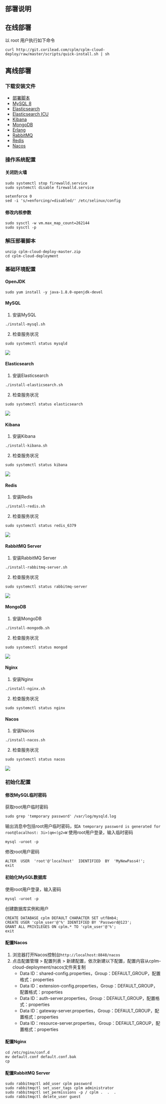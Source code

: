 ## 部署说明
## 在线部署
以 root 用户执行如下命令
```
curl http://git.corilead.com/cplm/cplm-cloud-deploy/raw/master/scripts/quick-install.sh | sh
```
## 离线部署
### 下载安装文件
* [部署脚本](http://git.corilead.com/cplm/cplm-cloud-deploy/-/archive/master/cplm-cloud-deploy-master.zip)
* [MySQL 8](https://dev.mysql.com/get/Downloads/MySQL-8.0/mysql-8.0.26-1.el7.x86_64.rpm-bundle.tar)
* [Elasticsearch](https://artifacts.elastic.co/downloads/elasticsearch/elasticsearch-6.4.3.rpm)
* [Elasticsearch ICU](https://artifacts.elastic.co/downloads/elasticsearch-plugins/analysis-icu/analysis-icu-6.4.3.zip)
* [Kibana](https://artifacts.elastic.co/downloads/kibana/kibana-6.4.3-x86_64.rpm)
* [MongoDB](https://repo.mongodb.org/yum/redhat/7/mongodb-org/4.4/x86_64/RPMS/mongodb-org-server-4.4.7-1.el7.x86_64.rpm)
* [Erlang](https://packagecloud.io/rabbitmq/erlang/packages/el/7/erlang-23.3.4.4-1.el7.x86_64.rpm/download.rpm)
* [RabbitMQ](https://packagecloud.io/rabbitmq/rabbitmq-server/packages/el/7/rabbitmq-server-3.8.19-1.el7.noarch.rpm/download.rpm)
* [Redis]()
* [Nacos](https://github.com/alibaba/nacos/releases/download/2.0.2/nacos-server-2.0.2.tar.gz)
### 操作系统配置
#### 关闭防火墙
```
sudo systemctl stop firewalld.service
sudo systemctl disable firewalld.service

setenforce 0
sed -i 's/=enforcing/=disabled/' /etc/selinux/config
```
#### 修改内核参数
```
sudo sysctl -w vm.max_map_count=262144
sudo sysctl -p
```

### 解压部署脚本
```
unzip cplm-cloud-deploy-master.zip
cd cplm-cloud-deployment
```

### 基础环境配置
#### OpenJDK
```
sudo yum install -y java-1.8.0-openjdk-devel
```

#### MySQL
1. 安装MySQL
```
./install-mysql.sh
```
2. 检查服务状况
```
sudo systemctl status mysqld
```
![](images/screenshot_1627016745809.png)

#### Elasticsearch
1. 安装Elasticsearch
```
./install-elasticsearch.sh
```
2. 检查服务状况
```
sudo systemctl status elasticsearch
```
![](images/screenshot_1627008313321.png)

#### Kibana
1. 安装Kibana
```
./install-kibana.sh
```
2. 检查服务状况
```
sudo systemctl status kibana
```
![](images/screenshot_1627008535747.png)

#### Redis
1. 安装Redis
```
./install-redis.sh
```
2. 检查服务状况
```
sudo systemctl status redis_6379
```
![](images/screenshot_1627016206568.png)

#### RabbitMQ Server
1. 安装RabbitMQ Server
```
./install-rabbitmq-server.sh
```
2. 检查服务状况
```
sudo systemctl status rabbitmq-server
```
![](images/screenshot_1627016175604.png)

#### MongoDB
1. 安装MongoDB
```
./install-mongodb.sh
```
2. 检查服务状况
```
sudo systemctl status mongod
```
![](images/screenshot_1627016446947.png)

#### Nginx
1. 安装Nginx
```
./install-nginx.sh
```
2. 检查服务状况
```
sudo systemctl status nginx
```

#### Nacos
1. 安装Nacos
```
./install-nacos.sh
```
2. 检查服务状况
```
sudo systemctl status nacos
```
![](images/screenshot_1627016527880.png)

### 初始化配置
#### 修改MySQL临时密码
获取root用户临时密码
```
sudo grep 'temporary password' /var/log/mysqld.log
```
输出消息中包括root用户临时密码，如`A temporary password is generated for root@localhost: 3i>(qm<(g2=W`
使用root用户登录，输入临时密码
```
mysql -uroot -p
```
修改root用户密码
```
ALTER  USER  'root'@'localhost'  IDENTIFIED  BY  'MyNewPass4!';
exit
```
#### 初始化MySQL数据库
使用root用户登录，输入密码
```
mysql -uroot -p
```
创建数据库实例和用户
```
CREATE DATABASE cplm DEFAULT CHARACTER SET utf8mb4;
CREATE USER 'cplm_user'@'%' IDENTIFIED BY 'Password@123';
GRANT ALL PRIVILEGES ON cplm.* TO 'cplm_user'@'%';
exit
```

#### 配置Nacos
1. 浏览器打开Nacos控制台`http://localhost:8848/nacos`
2. 点击配置管理 > 配置列表 > 新建配置，依次新建以下配置，配置内容从cplm-cloud-deployment/nacos文件夹复制
    * Data ID：shared-config.properties，Group：DEFAULT_GROUP，配置格式：properties
    * Data ID：extension-config.properties，Group：DEFAULT_GROUP，配置格式：properties
    * Data ID：auth-server.properties，Group：DEFAULT_GROUP，配置格式：properties
    * Data ID：gateway-server.properties，Group：DEFAULT_GROUP，配置格式：properties
    * Data ID：resource-server.properties，Group：DEFAULT_GROUP，配置格式：properties

#### 配置Nginx
```
cd /etc/nginx/conf.d
mv default.conf default.conf.bak
cp 
```

#### 配置RabbitMQ Server
```
sudo rabbitmqctl add_user cplm password
sudo rabbitmqctl set_user_tags cplm administrator
sudo rabbitmqctl set_permissions -p / cplm .  .  .
sudo rabbitmqctl delete_user guest
```

